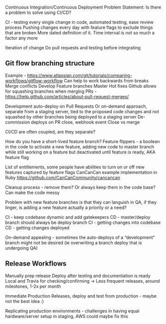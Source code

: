 Continuous Integration/Continuous Deployment
Problem Statement: Is there a problem to solve using CI/CD?

CI - testing every single change in code, automated testing, ease review process
Pushing changes every day with feature flags to exclude things that are broken
More dated definition of it. Time interval is not so much a factor any more

Iteration of change
Do pull requests and testing before integrating


Git flow branching structure
------
Example - https://www.atlassian.com/git/tutorials/comparing-workflows/gitflow-workflow
Can help to work backwards from breaks
Merge conflicts
Develop
Feature branches
Master
Hot fixes
Github allows for squashing branches when merging PRs - https://help.github.com/articles/about-pull-request-merges/

Development auto-deploy on Pull Requests
Or on-demand approach, separate from a staging server, tied to the proposed code changes and not squashed by other branches being deployed to a staging server
De-commission deploys on PR close, webhook event
Close vs merge

CI/CD are often coupled, are they separate?

How do you have a short-lived feature branch?
Feature flippers - a boolean in the code to activate a new feature, adding new code to master branch while still working on a feature but deactivated until feature is ready, AKA feature flag

List of entitlements, some people have abilities to turn on or off new features captured by feature flags
CanCanCan example implementation in Ruby https://github.com/CanCanCommunity/cancancan

Cleanup process - remove them? Or always keep them in the code base?
Can make the code messy

Problem with new feature branches is that they can languish in QA, if they linger, is adding a new feature actually a priority or a need?

CI - keep codebase dynamic and add gatekeepers
CD - master/deploy branch should always be deploy branch
CI - getting changes into codebase
CD - getting changes deployed

On-demand appealing - sometimes the auto-deploys of a “development” branch might not be desired (ie overwriting a branch deploy that is undergoing QA)

Release Workflows
------
Manually prep release
Deploy after testing and documentation is ready
Local and Travis for checking/confirming
  -> Less frequent releases, around milestones, 1-2x per month

Immediate Production Releases, deploy and test from production - maybe not the best idea :)

Replicating production environments - challenges in having equal hardware/server setup in staging, AWS could maybe fix this
